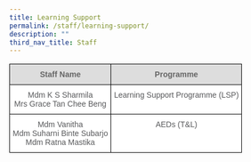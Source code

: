 ```yaml
---
title: Learning Support
permalink: /staff/learning-support/
description: ""
third_nav_title: Staff
---
```


<style type="text/css">
.tg  {border-collapse:collapse;border-spacing:0;}
.tg td{border-color:black;border-style:solid;border-width:1px;font-family:Arial, sans-serif;font-size:14px;
  overflow:hidden;padding:10px 5px;word-break:normal;}
.tg th{border-color:black;border-style:solid;border-width:1px;font-family:Arial, sans-serif;font-size:14px;
  font-weight:normal;overflow:hidden;padding:10px 5px;word-break:normal;}
.tg .tg-imuo{background-color:#FFF;color:#58595B;text-align:center;vertical-align:top}
.tg .tg-feqv{background-color:#DDD;color:#666;font-weight:bold;text-align:center;vertical-align:middle}
</style>
<table class="tg">
<tbody>
  <tr>
    <td class="tg-feqv"><span style="color:#666;background-color:#DDD">Staff Name</span></td>
    <td class="tg-feqv"><span style="color:#666;background-color:#DDD">Programme</span></td>
  </tr>
  <tr>
    <td class="tg-imuo"><span style="font-weight:normal">Mdm K S Sharmila</span><br><span style="font-weight:normal">Mrs Grace Tan Chee Beng</span></td>
    <td class="tg-imuo"><span style="font-weight:normal">Learning Support Programme (LSP)</span></td>
  </tr>
  <tr>
    <td class="tg-imuo"><span style="font-weight:normal">Mdm Vanitha</span><br><span style="font-weight:normal">Mdm Suharni Binte Subarjo</span><br><span style="font-weight:normal">Mdm Ratna Mastika</span></td>
    <td class="tg-imuo"><span style="font-weight:normal">AEDs (T&amp;L)</span></td>
  </tr>
</tbody>
</table>